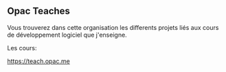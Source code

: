 ## Opac Teaches

Vous trouverez dans cette organisation les differents projets liés aux cours de développement logiciel que j'enseigne. 

Les cours: 

https://teach.opac.me

